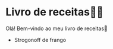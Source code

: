 # Livro de receitas:man_cook:

Olá! Bem-vindo ao meu livro de receitas:wave:

- Strogonoff de frango

